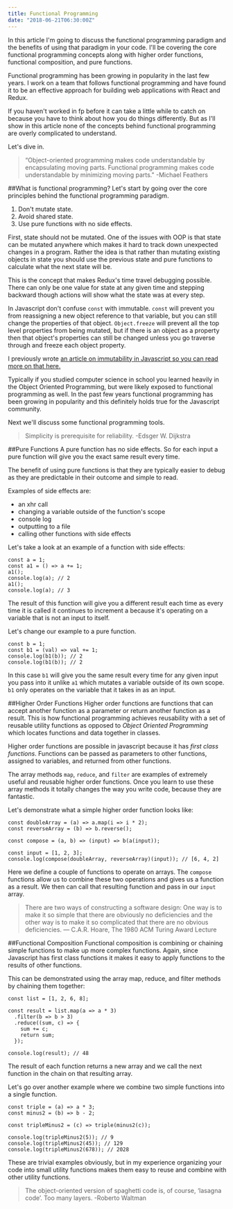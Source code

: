 ```yaml
---
title: Functional Programming
date: "2018-06-21T06:30:00Z"
---
```


In this article I'm going to discuss the functional programming paradigm and the benefits of using that paradigm in your code.  I'll be covering the core functional programming concepts along with higher order functions, functional composition, and pure functions.  

Functional programming has been growing in popularity in the last few years.  I work on a team that follows functional programming and have found it to be an effective approach for building web applications with React and Redux.  

If you haven't worked in fp before it can take a little while to catch on because you have to think about how you do things differently.  But as I'll show in this article none of the concepts behind functional programming are overly complicated to understand.

Let's dive in.

> “Object-oriented programming makes code understandable by encapsulating moving parts. Functional programming makes code understandable by minimizing moving parts." -Michael Feathers

##What is functional programming?
Let's start by going over the core principles behind the functional programming paradigm.  

1. Don't mutate state.
2. Avoid shared state.
3. Use pure functions with no side effects.

First, state should not be mutated.  One of the issues with OOP is that state can be mutated anywhere which makes it hard to track down unexpected changes in a program.  Rather the idea is that rather than mutating existing objects in state you should use the previous state and pure functions to calculate what the next state will be.

This is the concept that makes Redux's time travel debugging possible.  There can only be one value for state at any given time and stepping backward though actions will show what the state was at every step.

In Javascript don't confuse `const` with immutable.  `const` will prevent you from reassigning a new object reference to that variable, but you can still change the properties of that object.  `Object.freeze` will prevent all the top level properties from being mutated, but if there is an object as a property then that object's properties can still be changed unless you go traverse through and freeze each object property.

I previously wrote [an article on immutability in Javascript so you can read more on that here.](/20180608-immutability-in-javascript/)

Typically if you studied computer science in school you learned heavily in the Object Oriented Programming, but were likely exposed to functional programming as well.  In the past few years functional programming has been growing in popularity and this definitely holds true for the Javascript community.

Next we'll discuss some functional programming tools.

> Simplicity is prerequisite for reliability. -Edsger W. Dijkstra

##Pure Functions
A pure function has no side effects.  So for each input a pure function will give you the exact same result every time.  

The benefit of using pure functions is that they are typically easier to debug as they are predictable in their outcome and simple to read.

Examples of side effects are:
* an xhr call
* changing a variable outside of the function's scope
* console log
* outputting to a file
* calling other functions with side effects

Let's take a look at an example of a function with side effects:
```
const a = 1;
const a1 = () => a += 1;
a1(); 
console.log(a); // 2
a1();
console.log(a); // 3
```

The result of this function will give you a different result each time as every time it is called it continues to increment a because it's operating on a variable that is not an input to itself.

Let's change our example to a pure function.
```
const b = 1;
const b1 = (val) => val += 1;
console.log(b1(b)); // 2
console.log(b1(b)); // 2
```

In this case `b1` will give you the same result every time for any given input you pass into it unlike `a1` which mutates a variable outside of its own scope.  `b1` only operates on the variable that it takes in as an input.

##Higher Order Functions
Higher order functions are functions that can accept another function as a parameter or return another function as a result.  This is how functional programming achieves reusability with a set of reusable utility functions as opposed to *Object Oriented Programming* which locates functions and data together in classes.

Higher order functions are possible in javascript because it has *first class functions*.  Functions can be passed as parameters to other functions, assigned to variables, and returned from other functions.

The array methods `map`, `reduce`, and `filter` are examples of extremely useful and reusable higher order functions.  Once you learn to use these array methods it totally changes the way you write code, because they are fantastic.

Let's  demonstrate what a simple higher order function looks like:
```
const doubleArray = (a) => a.map(i => i * 2);
const reverseArray = (b) => b.reverse();

const compose = (a, b) => (input) => b(a(input));

const input = [1, 2, 3];
console.log(compose(doubleArray, reverseArray)(input)); // [6, 4, 2]
```

Here we define a couple of functions to operate on arrays.  The `compose` functions allow us to combine these two operations and gives us a function as a result.  We then can call that resulting function and pass in our `input` array.

> There are two ways of constructing a software design: One way is to make it so simple that there are obviously no deficiencies and the other way is to make it so complicated that there are no obvious deficiencies. — C.A.R. Hoare, The 1980 ACM Turing Award Lecture

##Functional Composition
Functional composition is combining or chaining simple functions to make up more complex functions.  Again, since Javascript has first class functions it makes it easy to apply functions to the results of other functions.

This can be demonstrated using the array map, reduce, and filter methods by chaining them together:
```
const list = [1, 2, 6, 8];

const result = list.map(a => a * 3)
  .filter(b => b > 3)
  .reduce((sum, c) => {
    sum += c;
    return sum;
  });

console.log(result); // 48
```

The result of each function returns a new array and we call the next function in the chain on that resulting array.

Let's go over another example where we combine two simple functions into a single function.
```
const triple = (a) => a * 3;
const minus2 = (b) => b - 2;

const tripleMinus2 = (c) => triple(minus2(c));

console.log(tripleMinus2(5)); // 9
console.log(tripleMinus2(45)); // 129
console.log(tripleMinus2(678)); // 2028
```

These are trivial examples obviously, but in my experience organizing your code into small utility functions makes them easy to reuse and combine with other utility functions.

> The object-oriented version of spaghetti code is, of course, ‘lasagna code’. Too many layers. -Roberto Waltman
